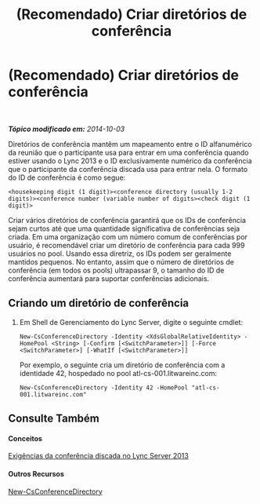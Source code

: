 ﻿---
title: (Recomendado) Criar diretórios de conferência
TOCTitle: (Recomendado) Criar diretórios de conferência
ms:assetid: 787f4c94-1c96-468a-a74d-e06b7bd4b8a3
ms:mtpsurl: https://technet.microsoft.com/pt-br/library/Dn832056(v=OCS.15)
ms:contentKeyID: 63257627
ms.date: 05/19/2016
mtps_version: v=OCS.15
ms.translationtype: HT
---

# (Recomendado) Criar diretórios de conferência

 

_**Tópico modificado em:** 2014-10-03_

Diretórios de conferência mantêm um mapeamento entre o ID alfanumérico da reunião que o participante usa para entrar em uma conferência quando estiver usando o Lync 2013 e o ID exclusivamente numérico da conferência que o participante da conferência discada usa para entrar nela. O formato do ID de conferência é como segue:

    <housekeeping digit (1 digit)><conference directory (usually 1-2 digits)><conference number (variable number of digits><check digit (1 digit)>

Criar vários diretórios de conferência garantirá que os IDs de conferência sejam curtos até que uma quantidade significativa de conferências seja criada. Em uma organização com um número comum de conferências por usuário, é recomendável criar um diretório de conferência para cada 999 usuários no pool. Usando essa diretriz, os IDs podem ser geralmente mantidos pequenos. No entanto, assim que o número de diretórios de conferência (em todos os pools) ultrapassar 9, o tamanho do ID de conferência aumentará para suportar conferências adicionais.

## Criando um diretório de conferência

1.  Em Shell de Gerenciamento do Lync Server, digite o seguinte cmdlet:
    
        New-CsConferenceDirectory -Identity <XdsGlobalRelativeIdentity> -HomePool <String> [-Confirm [<SwitchParameter>]] [-Force <SwitchParameter>] [-WhatIf [<SwitchParameter>]]
    
    Por exemplo, o seguinte cria um diretório de conferência com a identidade 42, hospedado no pool atl-cs-001.litwareinc.com:
    
        New-CsConferenceDirectory -Identity 42 -HomePool "atl-cs-001.litwareinc.com"

## Consulte Também

#### Conceitos

[Exigências da conferência discada no Lync Server 2013](lync-server-2013-dial-in-conferencing-requirements.md)  

#### Outros Recursos

[New-CsConferenceDirectory](new-csconferencedirectory.md)

